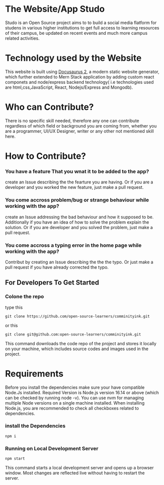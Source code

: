 # The Website/App Studo
Studo is an Open Source project aims to to build a social media flatform for studens in various higher institutions
to get full access to learning resources of their campus, be updated on recent events and much more campus related activities.  


# Technology used by the Website

This website is built using [Docusaurus 2](https://docusaurus.io/), a modern static website generator, which further extended to Mern Stack application by adding custom react componets and node/express backend technology( i.e technologies used are html,css,JavaScript, React, Nodejs/Express and Mongodb).

# Who can Contribute?
There is no specific skill needed, therefore any one can contribute regardless of which field or background you are coming from, whether you are a programmer, UI/UX Designer, writer or any other not mentioned skill here.

# How to Contribute?
### You have a feature That you wnat it to be added to the app?
create an Issue describing the the fearture you are having.
Or if you are a developer and you worked the new feature, just make a pull request.

### You come accross problem/bug or strange behaviour while working with the app?
create an Issue addressing the bad behaviour and how it supposed to be.
Additionally if you have an idea of how to solve the problem explain the solution. Or if you are developer and you solved the problem, just make a pull request.

### You come accross a typing error in the home page while working with the app?
Contribut by creating an Issue describing the the the typo.
Or just make a pull request if you have already corrected the typo.

## For Developers To Get Started

### Colone the repo
type this
```
git clone https://github.com/open-source-learners/comminityink.git
```
or this 

```
git clone git@github.com:open-source-learners/comminityink.git
```

This command downloads the code repo of the project and stores it locally on your machine, which includes source codes and images used in the project.
# Requirements
 Before you install the dependencies make sure your have compatible Node.Js installed.
 Required Version is Node.js version 16.14 or above (which can be checked by running node -v). You can use nvm for managing multiple Node versions on a single machine installed.
When installing Node.js, you are recommended to check all checkboxes related to dependencies.

### install the Dependencies
```
npm i

```
### Running on Local Development Server

```
npm start
```

This command starts a local development server and opens up a browser window. Most changes are reflected live without having to restart the server.





